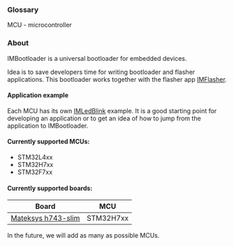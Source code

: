 ### Glossary
MCU - microcontroller


### About
IMBootloader is a universal bootloader for embedded devices.

Idea is to save developers time for writing bootloader and flasher applications.
This bootloader works together with the flasher app [IMFlasher](https://github.com/IMProject/IMFlasher).

#### Application example
Each MCU has its own [IMLedBlink](https://github.com/IMProject/IMLedBlink) example. It is a good starting point for developing an application or to get an idea of how to jump from the application to IMBootloader.

#### Currently supported MCUs:

* STM32L4xx
* STM32H7xx
* STM32F7xx

#### Currently supported boards:

| Board                                                                | MCU      |
| -------------------------------------------------------------------- |:--------:|
| [Mateksys h743-slim](http://www.mateksys.com/?portfolio=h743-slim)   |STM32H7xx |

In the future, we will add as many as possible MCUs. 
